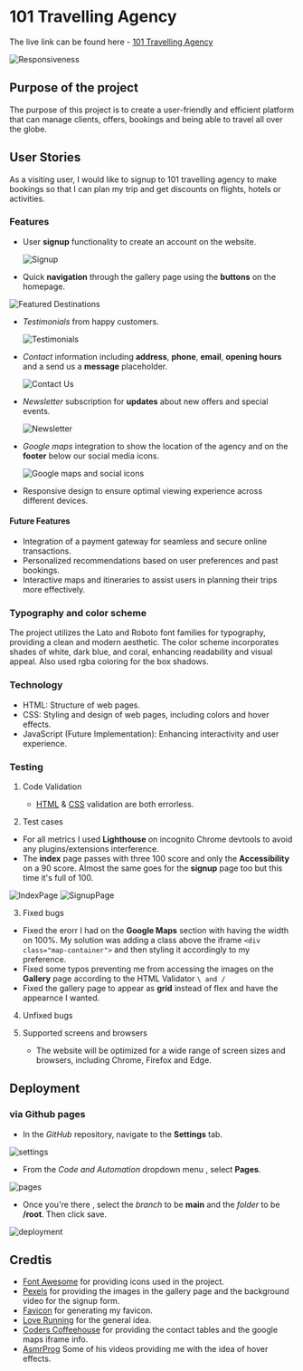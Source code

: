# 101 Travelling Agency

The live link can be found here - [101 Travelling Agency](https://dimitris112.github.io/travel-agency-1st-official-project/)

![Responsiveness](validation/responsive.png)

## Purpose of the project

The purpose of this project is to create a user-friendly and efficient platform that can manage clients, offers, bookings and being able to travel all over the globe.

## User Stories

As a visiting user, I would like to signup to 101 travelling agency to make bookings so that I can plan my trip and get discounts on flights, hotels or activities.

### Features

- User **signup** functionality to create an account on the website.

  ![Signup](validation/signup.png)

- Quick **navigation** through the gallery page using the **buttons** on the homepage.

![Featured Destinations](validation/FeaturedDestinations.gif)

- _Testimonials_ from happy customers.

  ![Testimonials](validation/testimonials.gif)

- _Contact_ information including **address**, **phone**, **email**, **opening hours** and a send us a **message** placeholder.

  ![Contact Us](validation/contact.png)

- _Newsletter_ subscription for **updates** about new offers and special events.

  ![Newsletter](validation/newsletter.png)

- _Google maps_ integration to show the location of the agency and on the **footer** below our social media icons.

  ![Google maps and social icons](validation/maps.png)

- Responsive design to ensure optimal viewing experience across different devices.

#### Future Features

- Integration of a payment gateway for seamless and secure online transactions.
- Personalized recommendations based on user preferences and past bookings.
- Interactive maps and itineraries to assist users in planning their trips more effectively.

### Typography and color scheme

The project utilizes the Lato and Roboto font families for typography, providing a clean and modern aesthetic. The color scheme incorporates shades of white, dark blue, and coral, enhancing readability and visual appeal. Also used rgba coloring for the box shadows.

### Technology

- HTML: Structure of web pages.
- CSS: Styling and design of web pages, including colors and hover effects.
- JavaScript (Future Implementation): Enhancing interactivity and user experience.

### Testing

1. Code Validation

   - [HTML](https://validator.w3.org/nu/?doc=https%3A%2F%2Fdimitris112.github.io%2Ftravel-agency-1st-official-project%2F) & [CSS](https://jigsaw.w3.org/css-validator/validator?uri=https%3A%2F%2Fdimitris112.github.io%2Ftravel-agency-1st-official-project%2F&profile=css3svg&usermedium=all&warning=1&vextwarning=&lang=en) validation are both errorless.

2. Test cases

- For all metrics I used **Lighthouse** on incognito Chrome devtools to avoid any plugins/extensions interference.
- The **index** page passes with three 100 score and only the **Accessibility** on a 90 score. Almost the same goes for the **signup** page too but this time it's full of 100.

![IndexPage](validation/index-metrics.png) ![SignupPage](validation/signup-metrics.png)

3. Fixed bugs

- Fixed the erorr I had on the **Google Maps** section with having the width on 100%. My solution was adding a class above the iframe
  `<div class="map-container">` and then styling it accordingly to my preference.
- Fixed some typos preventing me from accessing the images on the **Gallery** page according to the HTML Validator `\ and /`
- Fixed the gallery page to appear as **grid** instead of flex and have the appearnce I wanted.

4. Unfixed bugs



5. Supported screens and browsers
   - The website will be optimized for a wide range of screen sizes and browsers, including Chrome, Firefox and Edge.

## Deployment

### via Github pages

- In the _GitHub_ repository, navigate to the **Settings** tab.

![settings](validation/settings.png)

- From the _Code and Automation_ dropdown menu , select **Pages**.

![pages](validation/pages.png)

- Once you're there , select the _branch_ to be **main** and the _folder_ to be **/root**. Then
  click save.

![deployment](validation/deploy1.png)

## Credtis

- [Font Awesome](https://fontawesome.com/) for providing icons used in the project.
- [Pexels](https://www.pexels.com/) for providing the images in the gallery page and the background video for the signup form.
- [Favicon](https://favicon.io/) for generating my favicon.
- [Love Running](https://github.com/Code-Institute-Solutions/love-running-v3/tree/main/8.1-testing-and-validation) for the general idea.
- [Coders Coffeehouse](https://learn.codeinstitute.net/courses/course-v1:CodeInstitute+LRR101+2021_T1/courseware/e014c29a2ac1464f9708fdedf557e533/fb53b5df2fbd47f183297ff8c93040c1/?child=first) for providing the contact tables and the google maps iframe info.
- [AsmrProg](https://www.youtube.com/@AsmrProg) Some of his videos providing me with the idea of hover effects.
